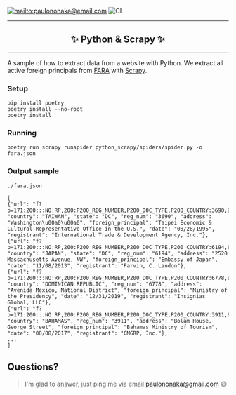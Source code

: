 [![mailto:paulononaka@email.com](https://img.shields.io/badge/contact-@paulononaka-blue.svg?style=flat)](mailto:paulononaka@email.com)
![CI](https://github.com/paulononaka/python-scrapy/workflows/CI/badge.svg)

<hr />
<h2 align="center">
  ✨ Python & Scrapy ✨
</h2>
<hr />

A sample of how to extract data from a website with Python. We extract all active foreign principals from [FARA](https://www.fara.gov/quick-search.html) with [Scrapy](https://scrapy.org).

### Setup

```
pip install poetry
poetry install --no-root
poetry install
```

### Running

```
poetry run scrapy runspider python_scrapy/spiders/spider.py -o fara.json
```

### Output sample

`./fara.json`

```
[
{"url": "f?p=171:200:::NO:RP,200:P200_REG_NUMBER,P200_DOC_TYPE,P200_COUNTRY:3690,Exhibit%20AB,TAIWAN", "country": "TAIWAN", "state": "DC", "reg_num": "3690", "address": "Washington\u00a0\u00a0", "foreign_principal": "Taipei Economic & Cultural Representative Office in the U.S.", "date": "08/28/1995", "registrant": "International Trade & Development Agency, Inc."},
{"url": "f?p=171:200:::NO:RP,200:P200_REG_NUMBER,P200_DOC_TYPE,P200_COUNTRY:6194,Exhibit%20AB,JAPAN", "country": "JAPAN", "state": "DC", "reg_num": "6194", "address": "2520 Massachusetts Avenue, NW", "foreign_principal": "Embassy of Japan", "date": "11/08/2013", "registrant": "Parvin, C. Landon"},
{"url": "f?p=171:200:::NO:RP,200:P200_REG_NUMBER,P200_DOC_TYPE,P200_COUNTRY:6778,Exhibit%20AB,DOMINICAN%20REPUBLIC", "country": "DOMINICAN REPUBLIC", "reg_num": "6778", "address": "Avenida Mexico, National District", "foreign_principal": "Ministry of the Presidency", "date": "12/31/2019", "registrant": "Insignias Global, LLC"},
{"url": "f?p=171:200:::NO:RP,200:P200_REG_NUMBER,P200_DOC_TYPE,P200_COUNTRY:3911,Exhibit%20AB,BAHAMAS", "country": "BAHAMAS", "reg_num": "3911", "address": "Bolam House, George Street", "foreign_principal": "Bahamas Ministry of Tourism", "date": "08/08/2017", "registrant": "CMGRP, Inc."},
...
]
```

## Questions?

>I'm glad to answer, just ping me via email paulononaka@gmail.com 😄

